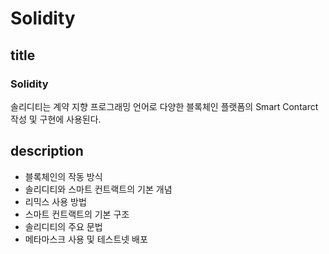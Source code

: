 # Solidity

## title
### Solidity
솔리디티는 계약 지향 프로그래밍 언어로 다양한 블록체인 플랫폼의 Smart Contarct 작성 및 구현에 사용된다.
## description

- 블록체인의 작동 방식
- 솔리디티와 스마트 컨트랙트의 기본 개념
- 리믹스 사용 방법
- 스마트 컨트랙트의 기본 구조
- 솔리디티의 주요 문법
- 메타마스크 사용 및 테스트넷 배포
